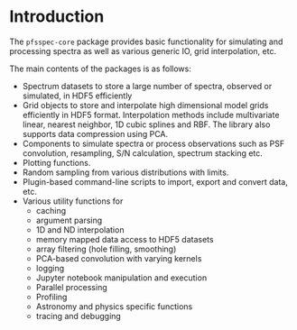 # Introduction

The `pfsspec-core` package provides basic functionality for simulating and processing spectra as well as various generic IO, grid interpolation, etc.

The main contents of the packages is as follows:

* Spectrum datasets to store a large number of spectra, observed or simulated, in HDF5 efficiently
* Grid objects to store and interpolate high dimensional model grids efficiently in HDF5 format. Interpolation methods include multivariate linear, nearest neighbor, 1D cubic splines and RBF. The library also supports data compression using PCA.
* Components to simulate spectra or process observations such as PSF convolution, resampling, S/N calculation, spectrum stacking etc.
* Plotting functions.
* Random sampling from various distributions with limits.
* Plugin-based command-line scripts to import, export and convert data, etc.
* Various utility functions for
    * caching
    * argument parsing
    * 1D and ND interpolation
    * memory mapped data access to HDF5 datasets
    * array filtering (hole filling, smoothing)
    * PCA-based convolution with varying kernels
    * logging
    * Jupyter notebook manipulation and execution
    * Parallel processing
    * Profiling
    * Astronomy and physics specific functions
    * tracing and debugging

